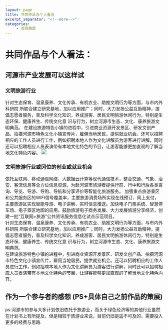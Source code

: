 ```yaml
---
layout: page
title: 共同作品与个人看法
excerpt_separator: "<!--more-->"
categories:
     - 自我策展
---
```

# 共同作品与个人看法：
<!--more-->
## 河源市产业发展可以这样试
### 文明旅游行业
针对生态保育、温泉康养、文化传承、有机农业、助推文明行为等方面，与市内外科研院 所联合建立研究基地，加以应用推广；同时，大力发扬公益互助精神，提倡志愿者服务，普及科学文化知识，养成游客、居民文明旅游休闲行为，特别是生态环保、健康养生、传统文化意 识与行为，树立河源市生态、文化、康养旅游文明典范。
在建设旅游特色小镇的进程中，引进商业资源开发景区、研发文创产品、拍摄河源市特色文化小镇宣传片，雇佣当地居民，提供就业机会。还可以招聘相应的工作人员进行工作，例如招聘本地人作为文化讲解员为游客进行讲解，同时还可以招聘相应人员表演带有本地文化特色的节目，让游客能够更加直观的了解当地文化特色内容。
<img src="https://gitee.com/timem00n/self-curation-1/raw/master/imgae/%E5%BE%AA%E7%8E%AF%E7%BB%8F%E6%B5%8E%E5%9B%A2%E9%98%9F.png">

### 文明旅游行业或冈位的创业或就业机会
依托互联网、移动通信网络、大数据云计算等现代通信技术，整合交通、气象、治安、客流信息等全方位信息资源，为赴河源市旅游者提供行前、行中和行后各类咨询、导览、导游、导购、导航和分享评价等智能化旅游服务。
加强重点旅游景区和公共服务区的WIFI信号覆盖率，主要旅游消费场所实现在线预订、网上支付，主要旅游区实现智能导游、电子讲解、实时信息推送。加快电子门票系统、智慧停车场、电子景区地图的应用。鼓励旅游电子商务发展、大力发展旅游分享经济，创建一批“互联网+旅游”公共资讯服务信息化试点示范项目。  
针对生态保育、温泉康养、文化传承、有机农业、助推文明行为等方面，与市内外科研院 所联合建立研究基地，加以应用推广；同时，大力发扬公益互助精神，提倡志愿者服务，普及科学文化知识，养成游客、居民文明旅游休闲行为，特别是生态环保、健康养生、传统文化意 识与行为，树立河源市生态、文化、康养旅游文明典范。  
在建设旅游特色小镇的进程中，引进商业资源开发景区、研发文创产品、拍摄河源市特色文化小镇宣传片，雇佣当地居民，提供就业机会。还可以招聘相应的工作人员进行工作，例如招聘本地人作为文化讲解员为游客进行讲解，同时还可以招聘相应人员表演带有本地文化特色的节目，让游客能够更加直观的了解当地文化特色内容。
## 作为一个参与者的感想 (PS+具体自己之前作品的策展)
ps:河源市的参与大多计划依旧依托于旅游业，而关于绿色经济等的其他行业虽然在计划书上有所提及，但是相较于旅游业来说，目前仍旧是遥不可及的，需要投入更多的经费与思路.
